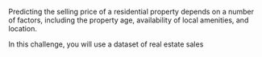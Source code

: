 Predicting the selling price of a residential property depends on a number of factors, including the property age, availability of local amenities, and location.

In this challenge, you will use a dataset of real estate sales
